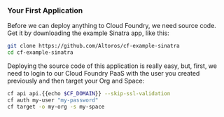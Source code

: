 ### Your First Application

Before we can deploy anything to Cloud Foundry, we need source code. Get it by downloading the example Sinatra app, like this:

```sh
git clone https://github.com/Altoros/cf-example-sinatra
cd cf-example-sinatra
```

Deploying the source code of this application is really easy, but, first, we need to login to our Cloud Foundry PaaS with the user you created previously and then target your Org and Space:

```sh
cf api api.{{echo $CF_DOMAIN}} --skip-ssl-validation
cf auth my-user "my-password"
cf target -o my-org -s my-space
```
